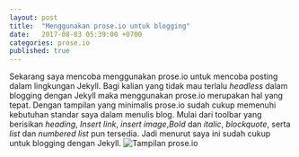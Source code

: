 ```yaml
---
layout: post
title:  "Menggunakan prose.io untuk blogging"
date:   2017-08-03 05:39:00 +0700
categories: prose.io
published: true
---
```

Sekarang saya mencoba menggunakan prose.io untuk mencoba posting dalam lingkungan Jekyll. Bagi kalian yang tidak mau terlalu _headless_ dalam blogging dengan Jekyll maka menggunakan prose.io merupakan hal yang tepat. Dengan tampilan yang minimalis prose.io sudah cukup memenuhi kebutuhan standar saya dalam menulis blog. Mulai dari toolbar yang berisikan _heading_, _Insert link_, _insert image_,_Bold_ dan _italic_, _blockquote_, serta _list_ dan _numbered list_ pun tersedia. Jadi menurut saya ini sudah cukup untuk blogging dengan Jekyll.
![Tampilan prose.io]({{site.baseurl}}/assets/prose.io.png)
